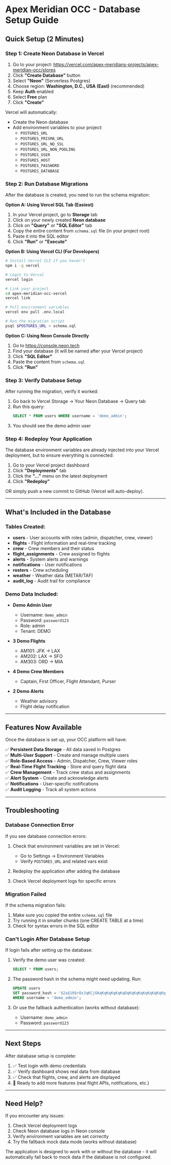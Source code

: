 # Apex Meridian OCC - Database Setup Guide

## Quick Setup (2 Minutes)

### Step 1: Create Neon Database in Vercel

1. Go to your project: https://vercel.com/apex-meridians-projects/apex-meridian-occ/stores
2. Click **"Create Database"** button
3. Select **"Neon"** (Serverless Postgres)
4. Choose region: **Washington, D.C., USA (East)** (recommended)
5. Keep **Auth** enabled
6. Select **Free** plan
7. Click **"Create"**

Vercel will automatically:
- Create the Neon database
- Add environment variables to your project:
  - `POSTGRES_URL`
  - `POSTGRES_PRISMA_URL`
  - `POSTGRES_URL_NO_SSL`
  - `POSTGRES_URL_NON_POOLING`
  - `POSTGRES_USER`
  - `POSTGRES_HOST`
  - `POSTGRES_PASSWORD`
  - `POSTGRES_DATABASE`

### Step 2: Run Database Migrations

After the database is created, you need to run the schema migration:

**Option A: Using Vercel SQL Tab (Easiest)**

1. In your Vercel project, go to **Storage** tab
2. Click on your newly created **Neon database**
3. Click on **"Query"** or **"SQL Editor"** tab
4. Copy the entire content from `schema.sql` file (in your project root)
5. Paste it into the SQL editor
6. Click **"Run"** or **"Execute"**

**Option B: Using Vercel CLI (For Developers)**

```bash
# Install Vercel CLI if you haven't
npm i -g vercel

# Login to Vercel
vercel login

# Link your project
cd apex-meridian-occ-vercel
vercel link

# Pull environment variables
vercel env pull .env.local

# Run the migration script
psql $POSTGRES_URL < schema.sql
```

**Option C: Using Neon Console Directly**

1. Go to https://console.neon.tech
2. Find your database (it will be named after your Vercel project)
3. Click **"SQL Editor"**
4. Paste the content from `schema.sql`
5. Click **"Run"**

### Step 3: Verify Database Setup

After running the migration, verify it worked:

1. Go back to Vercel Storage → Your Neon Database → Query tab
2. Run this query:
   ```sql
   SELECT * FROM users WHERE username = 'demo_admin';
   ```
3. You should see the demo admin user

### Step 4: Redeploy Your Application

The database environment variables are already injected into your Vercel deployment, but to ensure everything is connected:

1. Go to your Vercel project dashboard
2. Click **"Deployments"** tab
3. Click the **"..."** menu on the latest deployment
4. Click **"Redeploy"**

OR simply push a new commit to GitHub (Vercel will auto-deploy).

---

## What's Included in the Database

### Tables Created:
- **users** - User accounts with roles (admin, dispatcher, crew, viewer)
- **flights** - Flight information and real-time tracking
- **crew** - Crew members and their status
- **flight_assignments** - Crew assigned to flights
- **alerts** - System alerts and warnings
- **notifications** - User notifications
- **rosters** - Crew scheduling
- **weather** - Weather data (METAR/TAF)
- **audit_log** - Audit trail for compliance

### Demo Data Included:
- **Demo Admin User**
  - Username: `demo_admin`
  - Password: `password123`
  - Role: admin
  - Tenant: DEMO

- **3 Demo Flights**
  - AM101: JFK → LAX
  - AM202: LAX → SFO
  - AM303: ORD → MIA

- **4 Demo Crew Members**
  - Captain, First Officer, Flight Attendant, Purser

- **2 Demo Alerts**
  - Weather advisory
  - Flight delay notification

---

## Features Now Available

Once the database is set up, your OCC platform will have:

✅ **Persistent Data Storage** - All data saved in Postgres  
✅ **Multi-User Support** - Create and manage multiple users  
✅ **Role-Based Access** - Admin, Dispatcher, Crew, Viewer roles  
✅ **Real-Time Flight Tracking** - Store and query flight data  
✅ **Crew Management** - Track crew status and assignments  
✅ **Alert System** - Create and acknowledge alerts  
✅ **Notifications** - User-specific notifications  
✅ **Audit Logging** - Track all system actions  

---

## Troubleshooting

### Database Connection Error

If you see database connection errors:

1. Check that environment variables are set in Vercel:
   - Go to Settings → Environment Variables
   - Verify `POSTGRES_URL` and related vars exist

2. Redeploy the application after adding the database

3. Check Vercel deployment logs for specific errors

### Migration Failed

If the schema migration fails:

1. Make sure you copied the entire `schema.sql` file
2. Try running it in smaller chunks (one CREATE TABLE at a time)
3. Check for syntax errors in the SQL editor

### Can't Login After Database Setup

If login fails after setting up the database:

1. Verify the demo user was created:
   ```sql
   SELECT * FROM users;
   ```

2. The password hash in the schema might need updating. Run:
   ```sql
   UPDATE users 
   SET password_hash = '$2a$10$rOzJqKCjGKqKqKqKqKqKqOqKqKqKqKqKqKqKqKqKqKqKqKqKqKqKq'
   WHERE username = 'demo_admin';
   ```

3. Or use the fallback authentication (works without database):
   - Username: `demo_admin`
   - Password: `password123`

---

## Next Steps

After database setup is complete:

1. ✅ Test login with demo credentials
2. ✅ Verify dashboard shows real data from database
3. ✅ Check that flights, crew, and alerts are displayed
4. 🚀 Ready to add more features (real flight APIs, notifications, etc.)

---

## Need Help?

If you encounter any issues:

1. Check Vercel deployment logs
2. Check Neon database logs in Neon console
3. Verify environment variables are set correctly
4. Try the fallback mock data mode (works without database)

The application is designed to work with or without the database - it will automatically fall back to mock data if the database is not configured.

